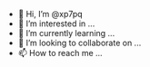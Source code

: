 - 👋 Hi, I’m @xp7pq
- 👀 I’m interested in ...
- 🌱 I’m currently learning ...
- 💞️ I’m looking to collaborate on ...
- 📫 How to reach me ...

<!---
xp7pq/xp7pq is a ✨ special ✨ repository because its `README.md` (this file) appears on your GitHub profile.
You can click the Preview link to take a look at your changes.
--->
